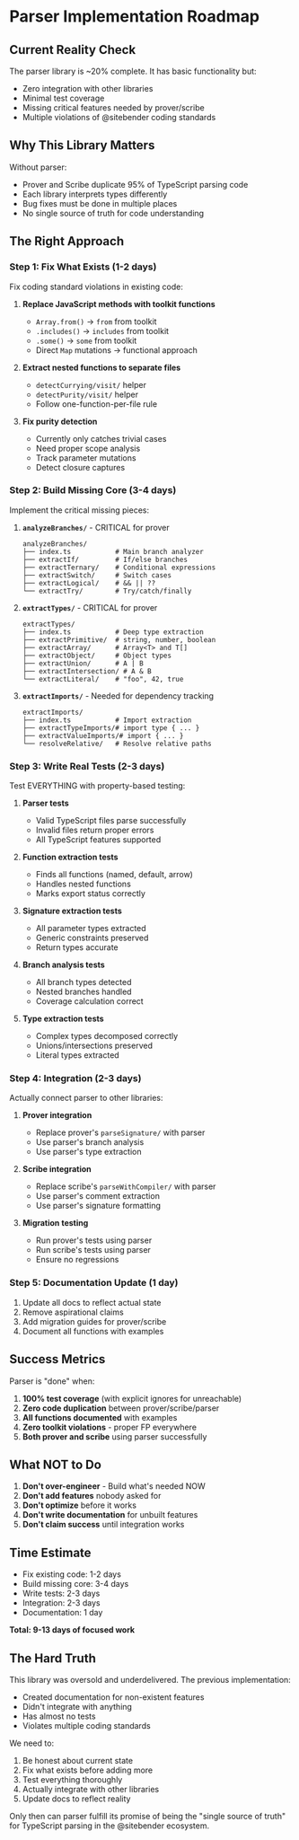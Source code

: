 # Parser Implementation Roadmap

## Current Reality Check

The parser library is ~20% complete. It has basic functionality but:
- Zero integration with other libraries
- Minimal test coverage
- Missing critical features needed by prover/scribe
- Multiple violations of @sitebender coding standards

## Why This Library Matters

Without parser:
- Prover and Scribe duplicate 95% of TypeScript parsing code
- Each library interprets types differently
- Bug fixes must be done in multiple places
- No single source of truth for code understanding

## The Right Approach

### Step 1: Fix What Exists (1-2 days)

Fix coding standard violations in existing code:

1. **Replace JavaScript methods with toolkit functions**
   - `Array.from()` → `from` from toolkit
   - `.includes()` → `includes` from toolkit  
   - `.some()` → `some` from toolkit
   - Direct `Map` mutations → functional approach

2. **Extract nested functions to separate files**
   - `detectCurrying/visit/` helper
   - `detectPurity/visit/` helper
   - Follow one-function-per-file rule

3. **Fix purity detection**
   - Currently only catches trivial cases
   - Need proper scope analysis
   - Track parameter mutations
   - Detect closure captures

### Step 2: Build Missing Core (3-4 days)

Implement the critical missing pieces:

1. **`analyzeBranches/`** - CRITICAL for prover
   ```
   analyzeBranches/
   ├── index.ts           # Main branch analyzer
   ├── extractIf/         # If/else branches
   ├── extractTernary/    # Conditional expressions
   ├── extractSwitch/     # Switch cases
   ├── extractLogical/    # && || ??
   └── extractTry/        # Try/catch/finally
   ```

2. **`extractTypes/`** - CRITICAL for prover  
   ```
   extractTypes/
   ├── index.ts           # Deep type extraction
   ├── extractPrimitive/  # string, number, boolean
   ├── extractArray/      # Array<T> and T[]
   ├── extractObject/     # Object types
   ├── extractUnion/      # A | B
   ├── extractIntersection/ # A & B
   └── extractLiteral/    # "foo", 42, true
   ```

3. **`extractImports/`** - Needed for dependency tracking
   ```
   extractImports/
   ├── index.ts           # Import extraction
   ├── extractTypeImports/# import type { ... }
   ├── extractValueImports/# import { ... }
   └── resolveRelative/   # Resolve relative paths
   ```

### Step 3: Write Real Tests (2-3 days)

Test EVERYTHING with property-based testing:

1. **Parser tests**
   - Valid TypeScript files parse successfully
   - Invalid files return proper errors
   - All TypeScript features supported

2. **Function extraction tests**
   - Finds all functions (named, default, arrow)
   - Handles nested functions
   - Marks export status correctly

3. **Signature extraction tests**
   - All parameter types extracted
   - Generic constraints preserved
   - Return types accurate

4. **Branch analysis tests**
   - All branch types detected
   - Nested branches handled
   - Coverage calculation correct

5. **Type extraction tests**
   - Complex types decomposed correctly
   - Unions/intersections preserved
   - Literal types extracted

### Step 4: Integration (2-3 days)

Actually connect parser to other libraries:

1. **Prover integration**
   - Replace prover's `parseSignature/` with parser
   - Use parser's branch analysis
   - Use parser's type extraction

2. **Scribe integration**
   - Replace scribe's `parseWithCompiler/` with parser
   - Use parser's comment extraction
   - Use parser's signature formatting

3. **Migration testing**
   - Run prover's tests using parser
   - Run scribe's tests using parser
   - Ensure no regressions

### Step 5: Documentation Update (1 day)

1. Update all docs to reflect actual state
2. Remove aspirational claims
3. Add migration guides for prover/scribe
4. Document all functions with examples

## Success Metrics

Parser is "done" when:

1. **100% test coverage** (with explicit ignores for unreachable)
2. **Zero code duplication** between prover/scribe/parser
3. **All functions documented** with examples
4. **Zero toolkit violations** - proper FP everywhere
5. **Both prover and scribe** using parser successfully

## What NOT to Do

1. **Don't over-engineer** - Build what's needed NOW
2. **Don't add features** nobody asked for
3. **Don't optimize** before it works
4. **Don't write documentation** for unbuilt features
5. **Don't claim success** until integration works

## Time Estimate

- Fix existing code: 1-2 days
- Build missing core: 3-4 days  
- Write tests: 2-3 days
- Integration: 2-3 days
- Documentation: 1 day

**Total: 9-13 days of focused work**

## The Hard Truth

This library was oversold and underdelivered. The previous implementation:
- Created documentation for non-existent features
- Didn't integrate with anything
- Has almost no tests
- Violates multiple coding standards

We need to:
1. Be honest about current state
2. Fix what exists before adding more
3. Test everything thoroughly
4. Actually integrate with other libraries
5. Update docs to reflect reality

Only then can parser fulfill its promise of being the "single source of truth" for TypeScript parsing in the @sitebender ecosystem.